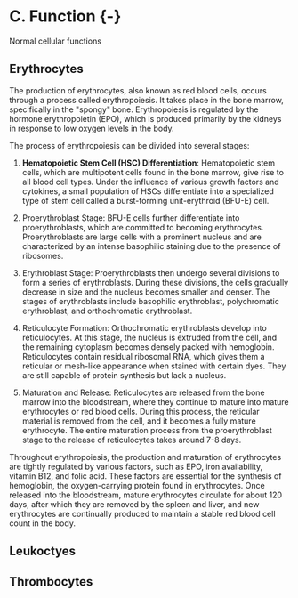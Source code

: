 # C. Function {-}

Normal cellular functions


## Erythrocytes

The production of erythrocytes, also known as red blood cells, occurs through a process called erythropoiesis. It takes place in the bone marrow, specifically in the "spongy" bone. Erythropoiesis is regulated by the hormone erythropoietin (EPO), which is produced primarily by the kidneys in response to low oxygen levels in the body.

The process of erythropoiesis can be divided into several stages:

1. **Hematopoietic Stem Cell (HSC) Differentiation**: Hematopoietic stem cells, which are multipotent cells found in the bone marrow, give rise to all blood cell types. Under the influence of various growth factors and cytokines, a small population of HSCs differentiate into a specialized type of stem cell called a burst-forming unit-erythroid (BFU-E) cell.

2. Proerythroblast Stage: BFU-E cells further differentiate into proerythroblasts, which are committed to becoming erythrocytes. Proerythroblasts are large cells with a prominent nucleus and are characterized by an intense basophilic staining due to the presence of ribosomes.

3. Erythroblast Stage: Proerythroblasts then undergo several divisions to form a series of erythroblasts. During these divisions, the cells gradually decrease in size and the nucleus becomes smaller and denser. The stages of erythroblasts include basophilic erythroblast, polychromatic erythroblast, and orthochromatic erythroblast.

4. Reticulocyte Formation: Orthochromatic erythroblasts develop into reticulocytes. At this stage, the nucleus is extruded from the cell, and the remaining cytoplasm becomes densely packed with hemoglobin. Reticulocytes contain residual ribosomal RNA, which gives them a reticular or mesh-like appearance when stained with certain dyes. They are still capable of protein synthesis but lack a nucleus.

5. Maturation and Release: Reticulocytes are released from the bone marrow into the bloodstream, where they continue to mature into mature erythrocytes or red blood cells. During this process, the reticular material is removed from the cell, and it becomes a fully mature erythrocyte. The entire maturation process from the proerythroblast stage to the release of reticulocytes takes around 7-8 days.

Throughout erythropoiesis, the production and maturation of erythrocytes are tightly regulated by various factors, such as EPO, iron availability, vitamin B12, and folic acid. These factors are essential for the synthesis of hemoglobin, the oxygen-carrying protein found in erythrocytes. Once released into the bloodstream, mature erythrocytes circulate for about 120 days, after which they are removed by the spleen and liver, and new erythrocytes are continually produced to maintain a stable red blood cell count in the body.



## Leukoctyes




## Thrombocytes

